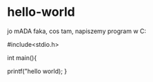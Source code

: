 # hello-world
jo mADA faka, cos tam, napiszemy program w C:

#include<stdio.h>

int main(){

printf("hello world);
}
